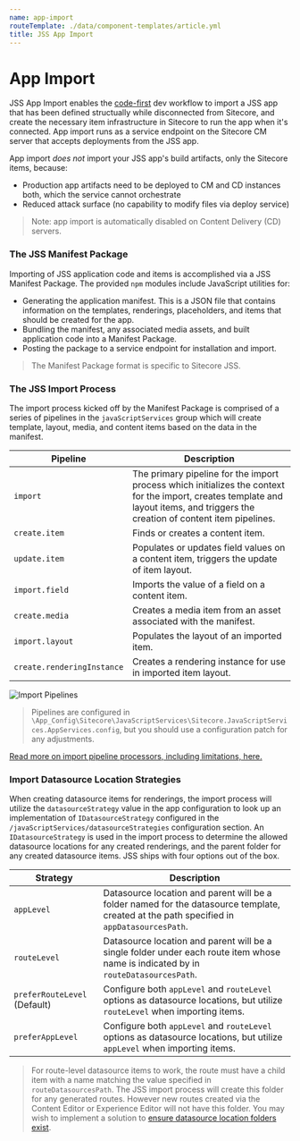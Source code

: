 ```yaml
---
name: app-import
routeTemplate: ./data/component-templates/article.yml
title: JSS App Import
---
```


# App Import

JSS App Import enables the [code-first](../dev-workflows/overview) dev workflow to import a JSS app that has been defined structually while disconnected from Sitecore, and create the necessary item infrastructure in Sitecore to run the app when it's connected. App import runs as a service endpoint on the Sitecore CM server that accepts deployments from the JSS app.

App import _does not_ import your JSS app's build artifacts, only the Sitecore items, because:

* Production app artifacts need to be deployed to CM and CD instances both, which the service cannot orchestrate
* Reduced attack surface (no capability to modify files via deploy service)

> Note: app import is automatically disabled on Content Delivery (CD) servers.

### The JSS Manifest Package

Importing of JSS application code and items is accomplished via a JSS Manifest Package. The provided `npm` modules include JavaScript utilities for:

* Generating the application manifest. This is a JSON file that contains information on the templates, renderings, placeholders, and items that should be created for the app.
* Bundling the manifest, any associated media assets, and built application code into a Manifest Package.
* Posting the package to a service endpoint for installation and import.

> The Manifest Package format is specific to Sitecore JSS.

### The JSS Import Process

The import process kicked off by the Manifest Package is comprised of a series of pipelines in the `javaScriptServices` group which will create template, layout, media, and content items based on the data in the manifest.

| Pipeline | Description |
| -------- | ----------- |
| `import` | The primary pipeline for the import process which initializes the context for the import, creates template and layout items, and triggers the creation of content item pipelines. |
| `create.item` | Finds or creates a content item. |
| `update.item` | Populates or updates field values on a content item, triggers the update of item layout. |
| `import.field` | Imports the value of a field on a content item. |
| `create.media` | Creates a media item from an asset associated with the manifest. |
| `import.layout` | Populates the layout of an imported item.
| `create.renderingInstance` | Creates a rendering instance for use in imported item layout. | 

![Import Pipelines](/assets/img/import-pipelines.png)

> Pipelines are configured in  `\App_Config\Sitecore\JavaScriptServices\Sitecore.JavaScriptServices.AppServices.config`, but you should use a configuration patch for any adjustments.

[Read more on import pipeline processors, including limitations, here.](/docs/techniques/working-disconnected/import-process)

### Import Datasource Location Strategies

When creating datasource items for renderings, the import process will utilize the `datasourceStrategy` value in the app configuration to look up an implementation of `IDatasourceStrategy` configured in the `/javaScriptServices/datasourceStrategies` configuration section. An `IDatasourceStrategy` is used in the import process to determine the allowed datasource locations for any created renderings, and the parent folder for any created datasource items. JSS ships with four options out of the box.

| Strategy | Description |
| -------- | ----------- |
| `appLevel` | Datasource location and parent will be a folder named for the datasource template, created at the path specified in `appDatasourcesPath`. |
| `routeLevel` | Datasource location and parent will be a single folder under each route item whose name is indicated by in `routeDatasourcesPath`. |
| `preferRouteLevel` (Default) | Configure both `appLevel` and `routeLevel` options as datasource locations, but utilize `routeLevel` when importing items. |
| `preferAppLevel` | Configure both `appLevel` and `routeLevel` options as datasource locations, but utilize `appLevel` when importing items. |

> For route-level datasource items to work, the route must have a child item with a name matching the value specified in `routeDatasourcesPath`. The JSS import process will create this folder for any generated routes. However new routes created via the Content Editor or Experience Editor will not have this folder. You may wish to implement a solution to [ensure datasource location folders exist](http://reinoudvandalen.nl/blog/ensure-your-sitecore-datasource-locations/).